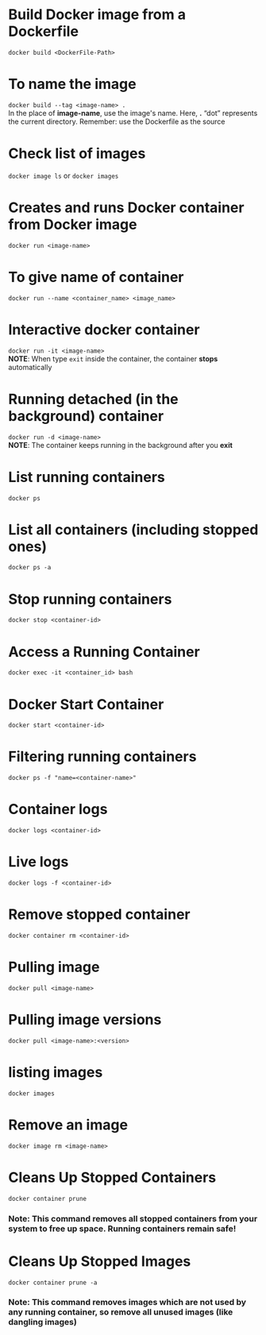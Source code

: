 # Build Docker image from a Dockerfile
`docker build <DockerFile-Path>` <br>

# To name the image 
`docker build --tag <image-name> .` <br>
In the place of **image-name**, use the image's name. Here, **.** “dot” represents the current directory.
Remember: use the Dockerfile as the source

# Check list of images
`docker image ls` or `docker images`

# Creates and runs Docker container from Docker image
`docker run <image-name>`

# To give name of container
`docker run --name <container_name> <image_name>`

# Interactive docker container
`docker run -it <image-name>` <br>
**NOTE**: When type `exit` inside the container, the container **stops** automatically

# Running detached (in the background) container
`docker run -d <image-name>` <br>
**NOTE**: The container keeps running in the background after you **exit**

# List running containers
`docker ps`

# List all containers (including stopped ones)
`docker ps -a`

# Stop running containers
`docker stop <container-id>`

# Access a Running Container
`docker exec -it <container_id> bash`

# Docker Start Container
`docker start <container-id>`

# Filtering running containers
`docker ps -f "name=<container-name>"`

# Container logs
`docker logs <container-id>`

# Live logs
`docker logs -f <container-id>`

# Remove stopped container
`docker container rm <container-id>`

# Pulling image
`docker pull <image-name>`

# Pulling image versions
`docker pull <image-name>:<version>`

# listing images
`docker images`

# Remove an image
`docker image rm <image-name>`

# Cleans Up Stopped Containers
`docker container prune`
### **Note**: This command removes all stopped containers from your system to free up space. Running containers remain safe!

# Cleans Up Stopped Images
`docker container prune -a`

### **Note**: This command removes images which are not used by any running container, so remove all unused images (like dangling images)
